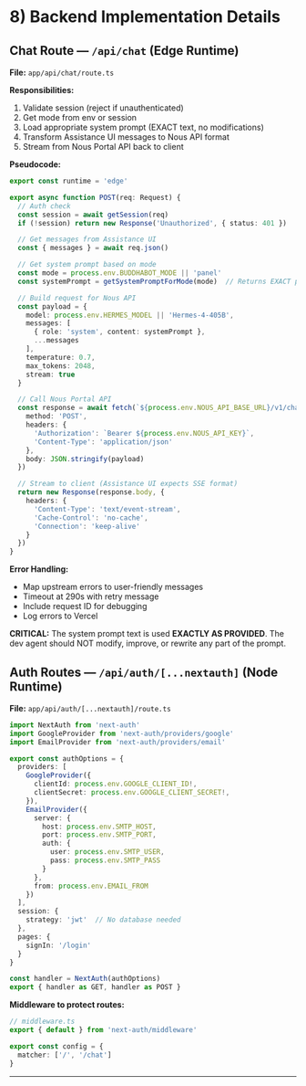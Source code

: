 # 8) Backend Implementation Details

## Chat Route — `/api/chat` (Edge Runtime)

**File:** `app/api/chat/route.ts`

**Responsibilities:**
1. Validate session (reject if unauthenticated)
2. Get mode from env or session
3. Load appropriate system prompt (EXACT text, no modifications)
4. Transform Assistance UI messages to Nous API format
5. Stream from Nous Portal API back to client

**Pseudocode:**
```typescript
export const runtime = 'edge'

export async function POST(req: Request) {
  // Auth check
  const session = await getSession(req)
  if (!session) return new Response('Unauthorized', { status: 401 })

  // Get messages from Assistance UI
  const { messages } = await req.json()

  // Get system prompt based on mode
  const mode = process.env.BUDDHABOT_MODE || 'panel'
  const systemPrompt = getSystemPromptForMode(mode)  // Returns EXACT prompt text

  // Build request for Nous API
  const payload = {
    model: process.env.HERMES_MODEL || 'Hermes-4-405B',
    messages: [
      { role: 'system', content: systemPrompt },
      ...messages
    ],
    temperature: 0.7,
    max_tokens: 2048,
    stream: true
  }

  // Call Nous Portal API
  const response = await fetch(`${process.env.NOUS_API_BASE_URL}/v1/chat/completions`, {
    method: 'POST',
    headers: {
      'Authorization': `Bearer ${process.env.NOUS_API_KEY}`,
      'Content-Type': 'application/json'
    },
    body: JSON.stringify(payload)
  })

  // Stream to client (Assistance UI expects SSE format)
  return new Response(response.body, {
    headers: {
      'Content-Type': 'text/event-stream',
      'Cache-Control': 'no-cache',
      'Connection': 'keep-alive'
    }
  })
}
```

**Error Handling:**
- Map upstream errors to user-friendly messages
- Timeout at 290s with retry message
- Include request ID for debugging
- Log errors to Vercel

**CRITICAL:** The system prompt text is used **EXACTLY AS PROVIDED**. The dev agent should NOT modify, improve, or rewrite any part of the prompt.

## Auth Routes — `/api/auth/[...nextauth]` (Node Runtime)

**File:** `app/api/auth/[...nextauth]/route.ts`

```typescript
import NextAuth from 'next-auth'
import GoogleProvider from 'next-auth/providers/google'
import EmailProvider from 'next-auth/providers/email'

export const authOptions = {
  providers: [
    GoogleProvider({
      clientId: process.env.GOOGLE_CLIENT_ID!,
      clientSecret: process.env.GOOGLE_CLIENT_SECRET!,
    }),
    EmailProvider({
      server: {
        host: process.env.SMTP_HOST,
        port: process.env.SMTP_PORT,
        auth: {
          user: process.env.SMTP_USER,
          pass: process.env.SMTP_PASS
        }
      },
      from: process.env.EMAIL_FROM
    })
  ],
  session: {
    strategy: 'jwt'  // No database needed
  },
  pages: {
    signIn: '/login'
  }
}

const handler = NextAuth(authOptions)
export { handler as GET, handler as POST }
```

**Middleware to protect routes:**
```typescript
// middleware.ts
export { default } from 'next-auth/middleware'

export const config = {
  matcher: ['/', '/chat']
}
```

---
